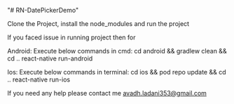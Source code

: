 "# RN-DatePickerDemo" 

Clone the Project, install the node_modules and run the project

If you faced issue in running project then for

Android:
Execute below commands in cmd:
  cd android && gradlew clean && cd ..
  react-native run-android
  
Ios:
Execute below commands in terminal:
  cd ios && pod repo update && cd ..
  react-native run-ios

If you need any help please contact me avadh.ladani353@gmail.com
